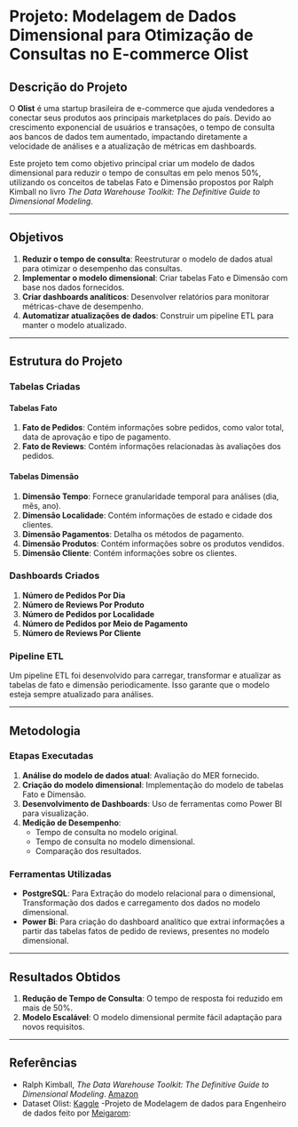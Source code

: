 # Projeto: Modelagem de Dados Dimensional para Otimização de Consultas no E-commerce Olist

## Descrição do Projeto

O **Olist** é uma startup brasileira de e-commerce que ajuda vendedores a conectar seus produtos aos principais marketplaces do país. Devido ao crescimento exponencial de usuários e transações, o tempo de consulta aos bancos de dados tem aumentado, impactando diretamente a velocidade de análises e a atualização de métricas em dashboards.

Este projeto tem como objetivo principal criar um modelo de dados dimensional para reduzir o tempo de consultas em pelo menos 50%, utilizando os conceitos de tabelas Fato e Dimensão propostos por Ralph Kimball no livro *The Data Warehouse Toolkit: The Definitive Guide to Dimensional Modeling*.

---

## Objetivos

1. **Reduzir o tempo de consulta**: Reestruturar o modelo de dados atual para otimizar o desempenho das consultas.
2. **Implementar o modelo dimensional**: Criar tabelas Fato e Dimensão com base nos dados fornecidos.
3. **Criar dashboards analíticos**: Desenvolver relatórios para monitorar métricas-chave de desempenho.
4. **Automatizar atualizações de dados**: Construir um pipeline ETL para manter o modelo atualizado.

---

## Estrutura do Projeto

### Tabelas Criadas

#### Tabelas Fato
1. **Fato de Pedidos**: Contém informações sobre pedidos, como valor total, data de aprovação e tipo de pagamento.
2. **Fato de Reviews**: Contém informações relacionadas às avaliações dos pedidos.

#### Tabelas Dimensão
1. **Dimensão Tempo**: Fornece granularidade temporal para análises (dia, mês, ano).
2. **Dimensão Localidade**: Contém informações de estado e cidade dos clientes.
3. **Dimensão Pagamentos**: Detalha os métodos de pagamento.
4. **Dimensão Produtos**: Contém informações sobre os produtos vendidos.
5. **Dimensão Cliente**: Contém informações sobre os clientes.

### Dashboards Criados

1. **Número de Pedidos Por Dia**
2. **Número de Reviews Por Produto**
3. **Número de Pedidos por Localidade**
4. **Número de Pedidos por Meio de Pagamento**
5. **Número de Reviews Por Cliente**

### Pipeline ETL

Um pipeline ETL foi desenvolvido para carregar, transformar e atualizar as tabelas de fato e dimensão periodicamente. Isso garante que o modelo esteja sempre atualizado para análises.

---

## Metodologia

### Etapas Executadas

1. **Análise do modelo de dados atual**: Avaliação do MER fornecido.
2. **Criação do modelo dimensional**: Implementação do modelo de tabelas Fato e Dimensão.
3. **Desenvolvimento de Dashboards**: Uso de ferramentas como Power BI para visualização.
4. **Medição de Desempenho**:
   - Tempo de consulta no modelo original.
   - Tempo de consulta no modelo dimensional.
   - Comparação dos resultados.

### Ferramentas Utilizadas

- **PostgreSQL**: Para Extração do modelo relacional para o dimensional, Transformação dos dados e carregamento dos dados no modelo dimensional.
- **Power Bi**: Para criação do dashboard analítico que extrai informações a partir das tabelas fatos de pedido de reviews, presentes no modelo dimensional.

---

## Resultados Obtidos

1. **Redução de Tempo de Consulta**: O tempo de resposta foi reduzido em mais de 50%.
3. **Modelo Escalável**: O modelo dimensional permite fácil adaptação para novos requisitos.

---

## Referências

- Ralph Kimball, *The Data Warehouse Toolkit: The Definitive Guide to Dimensional Modeling*. [Amazon](https://amzn.to/2XshlH3)
- Dataset Olist: [Kaggle](https://bit.ly/2BgIELw)
-Projeto de Modelagem de dados para Engenheiro de dados feito por [Meigarom](https://medium.com/comunidadeds/projeto-de-modelagem-de-dados-para-engenharia-de-dados-b11562422676): 
